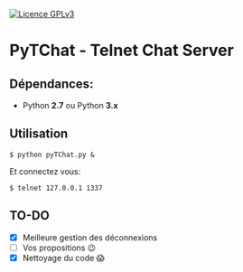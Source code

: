 [![Licence GPLv3](http://img.shields.io/badge/license-GPLv3-yellow.svg)](http://www.gnu.org/licenses/quick-guide-gplv3.fr.html)

# PyTChat - Telnet Chat Server

## Dépendances:
* Python __2.7__ ou Python __3.x__

## Utilisation 
```
$ python pyTChat.py &
```

Et connectez vous:

```
$ telnet 127.0.0.1 1337
```

## TO-DO

- [X] Meilleure gestion des déconnexions
- [ ] Vos propositions :wink:
- [X] Nettoyage du code :scream:
